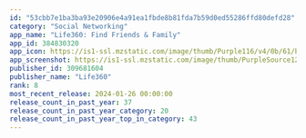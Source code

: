 ```yaml
---
id: "53cbb7e1ba3ba93e20906e4a91ea1fbde8b81fda7b59d0ed55286ffd80defd28"
category: "Social Networking"
app_name: "Life360: Find Friends & Family"
app_id: 384830320
app_icon: https://is1-ssl.mzstatic.com/image/thumb/Purple116/v4/0b/61/b0/0b61b0ad-4c07-f91c-dbd7-e6635ad9dad1/AppIcon-0-0-1x_U007ephone-0-0-85-220.png/1024x1024bb.png
app_screenshot: https://is1-ssl.mzstatic.com/image/thumb/PurpleSource126/v4/37/fc/de/37fcde25-dc6b-3ed9-e8fa-804a455b9fb3/8fb53ef9-5bdb-40c2-a491-63f57f1edba5_6.5_Cover_1.png/1284x2778bb.png
publisher_id: 309681604
publisher_name: "Life360"
rank: 8
most_recent_release: 2024-01-26 00:00:00
release_count_in_past_year: 37
release_count_in_past_year_category: 20
release_count_in_past_year_top_in_category: 43
---
```

